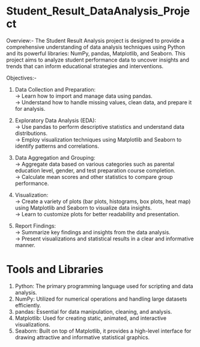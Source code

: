 # Student_Result_DataAnalysis_Project
Overview:-
The Student Result Analysis project is designed to provide a comprehensive understanding of data analysis techniques using Python and its powerful libraries: NumPy, pandas, Matplotlib, and Seaborn. This project aims to analyze student performance data to uncover insights and trends that can inform educational strategies and interventions.

Objectives:-
1. Data Collection and Preparation:<br/>
-> Learn how to import and manage data using pandas.<br/>
-> Understand how to handle missing values, clean data, and prepare it for analysis.<br/>
   
2. Exploratory Data Analysis (EDA):<br/>
-> Use pandas to perform descriptive statistics and understand data distributions.<br/>
-> Employ visualization techniques using Matplotlib and Seaborn to identify patterns and correlations.<br/>
   
4. Data Aggregation and Grouping:<br/>
-> Aggregate data based on various categories such as parental education level, gender, and test preparation course completion.<br/>
-> Calculate mean scores and other statistics to compare group performance.<br/>
   
5. Visualization:<br/>
-> Create a variety of plots (bar plots, histograms, box plots, heat map) using Matplotlib and Seaborn to visualize data insights.<br/>
-> Learn to customize plots for better readability and presentation.<br/>

6. Report Findings:<br/>
-> Summarize key findings and insights from the data analysis.<br/>
-> Present visualizations and statistical results in a clear and informative manner.<br/>

# Tools and Libraries<br/>

1. Python: The primary programming language used for scripting and data analysis.<br/>
2. NumPy: Utilized for numerical operations and handling large datasets efficiently.<br/>
3. pandas: Essential for data manipulation, cleaning, and analysis.<br/>
4. Matplotlib: Used for creating static, animated, and interactive visualizations.<br/>
5. Seaborn: Built on top of Matplotlib, it provides a high-level interface for drawing attractive and informative statistical graphics.<br/>
